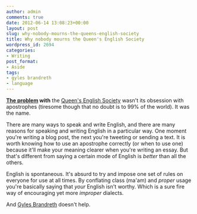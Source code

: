 ```yaml
---
author: admin
comments: true
date: 2012-06-14 13:08:23+00:00
layout: post
slug: why-nobody-mourns-the-queens-english-society
title: Why nobody mourns the Queen's English Society
wordpress_id: 2694
categories:
- Writing
post_format:
- Aside
tags:
- gyles brandreth
- language
---
```


**[The problem](http://www.independent.co.uk/news/uk/this-britain/lack-of-interest-spells-the-end-for-the-queens-english-society-7814791.html) with** the [Queen's English Society](http://www.queens-english-society.com/) wasn't its obsession with apostrophes (tiresome though that no doubt is to 99% of the world). It was the name.

There are many ways to speak and write English, and there are many reasons for speaking and writing English in a particular way. One moment you're writing a blog post, the next you're tweeting or sending a text. It is worth knowing how to use an apostrophe correctly (or when to use one) because it'll make your meaning clearer when you're writing an essay. But that's different from saying a certain mode of English is _better_ than all the others.

English is spontaneous. It's absurd to try and impose one set of rules on everyone for use at all times. By conflating class (ma'am) and _proper_ usage you're basically saying that _your_ English isn't worthy. Which is a sure fire way of encouraging yet more _improper_ dialects.

And [Gyles Brandreth](http://www.gylesbrandreth.net/index.html) doesn't help.
